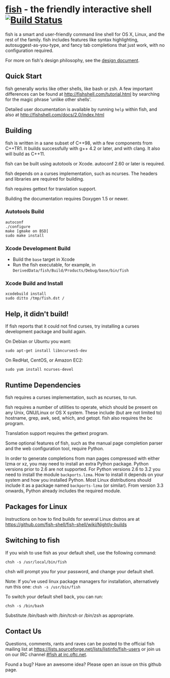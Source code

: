 [fish](http://fishshell.com/) - the friendly interactive shell [![Build Status](https://travis-ci.org/fish-shell/fish-shell.png?branch=master)](https://travis-ci.org/fish-shell/fish-shell)
================================================

fish is a smart and user-friendly command line shell for OS X, Linux, and the rest of the family. fish includes features like syntax highlighting, autosuggest-as-you-type, and fancy tab completions that just work, with no configuration required.

For more on fish's design philosophy, see the [design document](http://fishshell.com/docs/2.0/design.html).

## Quick Start

fish generally works like other shells, like bash or zsh. A few important differences can be found at <http://fishshell.com/tutorial.html> by searching for the magic phrase 'unlike other shells'.

Detailed user documentation is available by running `help` within fish, and also at <http://fishshell.com/docs/2.0/index.html>

## Building

fish is written in a sane subset of C++98, with a few components from C++TR1. It builds successfully with g++ 4.2 or later, and with clang. It also will build as C++11.

fish can be built using autotools or Xcode. autoconf 2.60 or later is required.

fish depends on a curses implementation, such as ncurses. The headers and libraries are required for building.

fish requires gettext for translation support.

Building the documentation requires Doxygen 1.5 or newer.

### Autotools Build

    autoconf
    ./configure
    make [gmake on BSD]
    sudo make install

### Xcode Development Build

* Build the `base` target in Xcode
* Run the fish executable, for example, in `DerivedData/fish/Build/Products/Debug/base/bin/fish`

### Xcode Build and Install

    xcodebuild install
    sudo ditto /tmp/fish.dst /

## Help, it didn't build!

If fish reports that it could not find curses, try installing a curses development package and build again.

On Debian or Ubuntu you want:

    sudo apt-get install libncurses5-dev

On RedHat, CentOS, or Amazon EC2:

    sudo yum install ncurses-devel

## Runtime Dependencies

fish requires a curses implementation, such as ncurses, to run.

fish requires a number of utilities to operate, which should be present on any Unix, GNU/Linux or OS X system. These include (but are not limited to) hostname, grep, awk, sed, which, and getopt. fish also requires the bc program.

Translation support requires the gettext program.

Some optional features of fish, such as the manual page completion parser and the web configuration tool, require Python.

In order to generate completions from man pages compressed with either lzma or xz, you may need to install an extra Python package. Python versions prior to 2.6 are not supported.  For Python versions 2.6 to 3.2 you need to install the module `backports.lzma`.  How to install it depends on your system and how you installed Python.  Most Linux distributions should include it as a package named `backports-lzma` (or similar).  From version 3.3 onwards, Python already includes the required module.

## Packages for Linux

Instructions on how to find builds for several Linux distros are at <https://github.com/fish-shell/fish-shell/wiki/Nightly-builds>

## Switching to fish

If you wish to use fish as your default shell, use the following command:

	chsh -s /usr/local/bin/fish

chsh will prompt you for your password, and change your default shell.

Note: If you've used linux package managers for installation, alternatively run this one: `chsh -s /usr/bin/fish`

To switch your default shell back, you can run:

	chsh -s /bin/bash

Substitute /bin/bash with /bin/tcsh or /bin/zsh as appropriate.

## Contact Us

Questions, comments, rants and raves can be posted to the official fish mailing list at <https://lists.sourceforge.net/lists/listinfo/fish-users> or join us on our IRC channel [#fish at irc.oftc.net](https://webchat.oftc.net/?channels=fish).

Found a bug? Have an awesome idea? Please open an issue on this github page.

